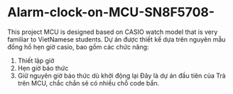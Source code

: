 # Alarm-clock-on-MCU-SN8F5708-
This project MCU is designed based on CASIO watch model that is very familiar to VietNamese students. 
Dự án được thiết kế dựa trên nguyên mẫu đồng hồ hẹn giờ casio, bao gồm các chức năng:
1. Thiết lập giờ
2. Hẹn giờ báo thức
3. Giữ nguyên giờ báo thức dù khởi động lại
Đây là dự án đầu tiên của Trà trên MCU, chắc chắn sẽ có nhiều chỗ code bẩn.
